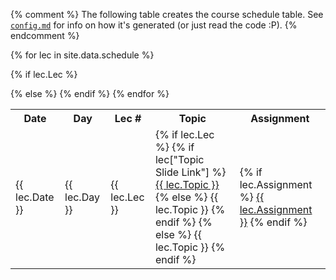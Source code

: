{% comment %}
The following table creates the course schedule table. See [`config.md`](config.md) for info on how it's generated (or
just read the code :P).
{% endcomment %}

<table>
  <tr>
    <th>Date</th>
    <th>Day</th>
    <th>Lec #</th>
    <th>Topic</th>
    <th>Assignment</th>
    <!-- add additional column header labels here -->
    <!-- and add data rows similarly below -->
    <!--<th>Instructor</th>-->
  </tr>
{% for lec in site.data.schedule %}

{% if lec.Lec %}
  <tr class="lec">
  {% else %}
  <tr class="nolec">
  {% endif %}
    <td>{{ lec.Date }}</td>
    <td>{{ lec.Day }}</td>
    <td>{{ lec.Lec }}</td>
    <td>
      {% if lec.Lec %}
        {% if lec["Topic Slide Link"] %}
          <a href="lectures/{{ lec["Topic Tag"] }}.html">{{ lec.Topic }}</a>
        {% else %}
          {{ lec.Topic }}
        {% endif %}
      {% else %}
          {{ lec.Topic }}
      {% endif %}
    </td>
    <td>
        {% if lec.Assignment %}
            <a href="assignments/{{ lec["Assignment Tag"] }}.html">{{ lec.Assignment }}</a>
        {% endif %}
    </td>
    <!-- add additional columns from the schedule.csv by name like below -->
    <!--<td>{{ lec.Instructor }}</td>-->
  </tr>
{% endfor %}
</table>
